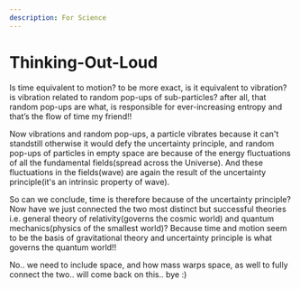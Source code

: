 ```yaml
---
description: For Science
---
```


# Thinking-Out-Loud

Is time equivalent to motion? to be more exact, is it equivalent to vibration? is vibration related to random pop-ups of sub-particles? after all, that random pop-ups are what, is responsible for ever-increasing entropy and that’s the flow of time my friend!!

Now vibrations and random pop-ups, a particle vibrates because it can't standstill otherwise it would defy the uncertainty principle, and random pop-ups of particles in empty space are because of the energy fluctuations of all the fundamental fields\(spread across the Universe\). And these fluctuations in the fields\(wave\) are again the result of the uncertainty principle\(it's an intrinsic property of wave\).

So can we conclude, time is therefore because of the uncertainty principle? Now have we just connected the two most distinct but successful theories i.e. general theory of relativity\(governs the cosmic world\) and quantum mechanics\(physics of the smallest world\)? Because time and motion seem to be the basis of gravitational theory and uncertainty principle is what governs the quantum world!!

No.. we need to include space, and how mass warps space, as well to fully connect the two.. will come back on this.. bye :\)

